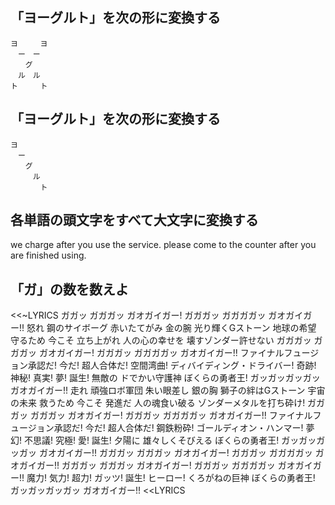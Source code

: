 ## 「ヨーグルト」を次の形に変換する


```
ヨ　　　ヨ
　ー　ー　
　　グ
　ル　ル　
ト　　　ト
```

## 「ヨーグルト」を次の形に変換する

```
ヨ　　　　
　ー　　　
　　グ
　　　ル　
　　　　ト
```

## 各単語の頭文字をすべて大文字に変換する

we charge after you use the service. please come to the counter after you are finished using.

## 「ガ」の数を数えよ

<<~LYRICS
ガガッ ガガガッ ガオガイガー!
ガガガッ ガガガガッ ガオガイガー!!
怒れ 鋼のサイボーグ 赤いたてがみ 金の腕
光り輝くGストーン 地球の希望 守るため
今こそ 立ち上がれ
人の心の幸せを 壊すゾンダー許せない
ガガガッ ガガガッ ガオガイガー!
ガガガッ ガガガガッ ガオガイガー!!
ファイナルフュージョン承認だ!
今だ! 超人合体だ!
空間湾曲! ディバイディング・ドライバー!
奇跡! 神秘! 真実! 夢! 誕生!
無敵の ドでかい守護神 ぼくらの勇者王!
ガッガッガッガッ ガオガイガー!!
走れ 頑強ロボ軍団 朱い眼差し 銀の胸
獅子の絆はGストーン 宇宙の未来 救うため
今こそ 発進だ
人の魂食い破る ゾンダーメタルを打ち砕け!
ガガガッ ガガガッ ガオガイガー!
ガガガッ ガガガガッ ガオガイガー!!
ファイナルフュージョン承認だ!
今だ! 超人合体だ!
鋼鉄粉砕! ゴールディオン・ハンマー!
夢幻! 不思議! 究極! 愛! 誕生!
夕陽に 雄々しくそびえる ぼくらの勇者王!
ガッガッガッガッ ガオガイガー!!
ガガガッ ガガガッ ガオガイガー!
ガガガッ ガガガガッ ガオガイガー!!
ガガガッ ガガガッ ガオガイガー!
ガガガッ ガガガガッ ガオガイガー!!
魔力! 気力! 超力! ガッツ! 誕生!
ヒーロー! くろがねの巨神 ぼくらの勇者王!
ガッガッガッガッ ガオガイガー!!
<<LYRICS
